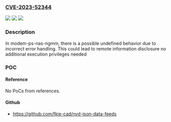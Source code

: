 ### [CVE-2023-52344](https://cve.mitre.org/cgi-bin/cvename.cgi?name=CVE-2023-52344)
![](https://img.shields.io/static/v1?label=Product&message=T760%2FT770%2FT820%2FS8000&color=blue)
![](https://img.shields.io/static/v1?label=Version&message=%3D%20Android12%2FAndroid13%2FAndroid14%20&color=brighgreen)
![](https://img.shields.io/static/v1?label=Vulnerability&message=n%2Fa&color=brighgreen)

### Description

In modem-ps-nas-ngmm, there is a possible undefined behavior due to incorrect error handling. This could lead to remote information disclosure no additional execution privileges needed

### POC

#### Reference
No PoCs from references.

#### Github
- https://github.com/fkie-cad/nvd-json-data-feeds

